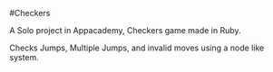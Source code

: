#Checkers

A Solo project in Appacademy, Checkers game made in Ruby. 

Checks Jumps, Multiple Jumps, and invalid moves using a node like system.